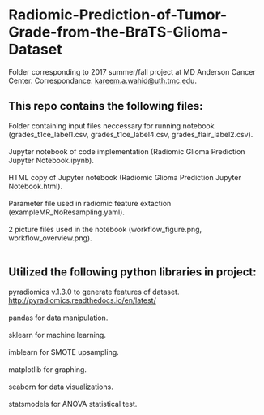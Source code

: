 # Radiomic-Prediction-of-Tumor-Grade-from-the-BraTS-Glioma-Dataset
Folder corresponding to 2017 summer/fall project at MD Anderson Cancer Center. Correspondance: kareem.a.wahid@uth.tmc.edu.

## This repo contains the following files: 
Folder containing input files neccessary for running notebook (grades_t1ce_label1.csv, grades_t1ce_label4.csv, grades_flair_label2.csv). <br><br>
Jupyter notebook of code implementation (Radiomic Glioma Prediction Jupyter Notebook.ipynb). <br><br>
HTML copy of Jupyter notebook (Radiomic Glioma Prediction Jupyter Notebook.html).<br><br>
Parameter file used in radiomic feature extaction (exampleMR_NoResampling.yaml). <br><br>
2 picture files used in the notebook (workflow_figure.png, workflow_overview.png). <br><br>

## Utilized the following python libraries in project: 
pyradiomics v.1.3.0 to generate features of dataset. http://pyradiomics.readthedocs.io/en/latest/ <br><br>
pandas for data manipulation.<br><br>
sklearn for machine learning.<br><br>
imblearn for SMOTE upsampling. <br><br>
matplotlib for graphing.<br><br>
seaborn for data visualizations. <br><br>
statsmodels for ANOVA statistical test. <br><br>
